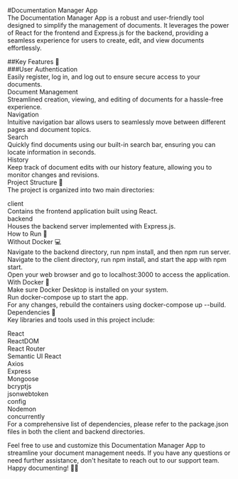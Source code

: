 #Documentation Manager App  
The Documentation Manager App is a robust and user-friendly tool designed to simplify the management of documents. It leverages the power of React for the frontend and Express.js for the backend, providing a seamless experience for users to create, edit, and view documents effortlessly.  

##Key Features 🔑  
###User Authentication  
Easily register, log in, and log out to ensure secure access to your documents.  
Document Management  
Streamlined creation, viewing, and editing of documents for a hassle-free experience.  
Navigation  
Intuitive navigation bar allows users to seamlessly move between different pages and document topics.  
Search  
Quickly find documents using our built-in search bar, ensuring you can locate information in seconds.  
History  
Keep track of document edits with our history feature, allowing you to monitor changes and revisions.  
Project Structure 📁  
The project is organized into two main directories:  

client  
Contains the frontend application built using React.  
backend  
Houses the backend server implemented with Express.js.  
How to Run 🏃  
Without Docker 💻  
Navigate to the backend directory, run npm install, and then npm run server.  
Navigate to the client directory, run npm install, and start the app with npm start.  
Open your web browser and go to localhost:3000 to access the application.  
With Docker 🐳  
Make sure Docker Desktop is installed on your system.  
Run docker-compose up to start the app.  
For any changes, rebuild the containers using docker-compose up --build.  
Dependencies 🔧  
Key libraries and tools used in this project include:  

React  
ReactDOM  
React Router  
Semantic UI React  
Axios  
Express  
Mongoose  
bcryptjs  
jsonwebtoken  
config  
Nodemon  
concurrently  
For a comprehensive list of dependencies, please refer to the package.json files in both the client and backend directories.  

Feel free to use and customize this Documentation Manager App to streamline your document management needs. If you have any questions or need further assistance, don't hesitate to reach out to our support team. Happy documenting! 📝✨  
